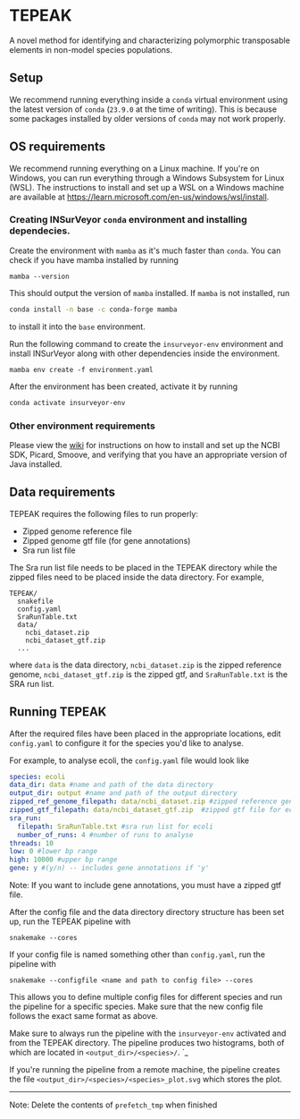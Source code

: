 # TEPEAK
A novel method for identifying and characterizing polymorphic transposable elements in  non-model species populations.
## Setup
We recommend running everything inside a `conda` virtual environment using the latest version of `conda` (`23.9.0` at the time of writing). This is because some packages installed by older versions of `conda` may not work properly. 

## OS requirements
We recommend running everything on a Linux machine. If you're on Windows, you can run everything through a Windows Subsystem for Linux (WSL). The instructions to install and set up a WSL on a Windows machine are available at https://learn.microsoft.com/en-us/windows/wsl/install.  

### Creating INSurVeyor `conda` environment and installing dependecies. 
Create the environment with `mamba` as it's much faster than `conda`. You can check if you have mamba installed by running
```console
mamba --version
```
This should output the version of `mamba` installed. If `mamba` is not installed, run 
```bash
conda install -n base -c conda-forge mamba
```
to install it into the `base` environment. 

Run the following command to create the `insurveyor-env` environment and install INSurVeyor along with other dependencies inside the environment. 
```console
mamba env create -f environment.yaml
```
After the environment has been created, activate it by running 
```bash
conda activate insurveyor-env
```
### Other environment requirements
Please view the [wiki](https://github.com/ryanlayerlab/TEPEAK/wiki/Installing-NCBI-SDK%2C-Picard%2C-and-Smoove) for instructions on how to install and set up the NCBI SDK, Picard, Smoove, and verifying that you have an appropriate version of Java installed. 

## Data requirements
TEPEAK requires the following files to run properly: 
- Zipped genome reference file 
- Zipped genome gtf file (for gene annotations)
- Sra run list file

The Sra run list file needs to be placed in the TEPEAK directory while the zipped files need to be placed inside the data directory. For example, 
```
TEPEAK/
  snakefile
  config.yaml
  SraRunTable.txt
  data/
    ncbi_dataset.zip
    ncbi_dataset_gtf.zip
  ...
```
where `data` is the data directory, `ncbi_dataset.zip` is the zipped reference genome, `ncbi_dataset_gtf.zip` is the zipped gtf, and `SraRunTable.txt` is the SRA run list. 
## Running TEPEAK
After the required files have been placed in the appropriate locations, edit `config.yaml` to configure it for the species you'd like to analyse. 

For example, to analyse ecoli, the `config.yaml` file would look like 
```yaml
species: ecoli
data_dir: data #name and path of the data directory
output_dir: output #name and path of the output directory
zipped_ref_genome_filepath: data/ncbi_dataset.zip #zipped reference genome file for ecoli
zipped_gtf_filepath: data/ncbi_dataset_gtf.zip  #zipped gtf file for ecoli
sra_run: 
  filepath: SraRunTable.txt #sra run list for ecoli
  number_of_runs: 4 #number of runs to analyse
threads: 10
low: 0 #lower bp range
high: 10000 #upper bp range
gene: y #(y/n) -- includes gene annotations if 'y'
```
Note: If you want to include gene annotations, you must have a zipped gtf file. 

After the config file and the data directory directory structure has been set up, run the TEPEAK pipeline with 
```
snakemake --cores
```
If your config file is named something other than `config.yaml`, run the pipeline with 
```
snakemake --configfile <name and path to config file> --cores 
```
This allows you to define multiple config files for different species and run the pipeline for a specific species. Make sure that the new config file follows the exact same format as above. 

Make sure to always run the pipeline with the `insurveyor-env` activated and from the TEPEAK directory. The pipeline produces two histograms, both of which are located in `<output_dir>/<species>/`. `<species>_

If you're running the pipeline from a remote machine, the pipeline creates the file `<output_dir>/<species>/<species>_plot.svg` which stores the plot. 

---
Note: Delete the contents of `prefetch_tmp` when finished
